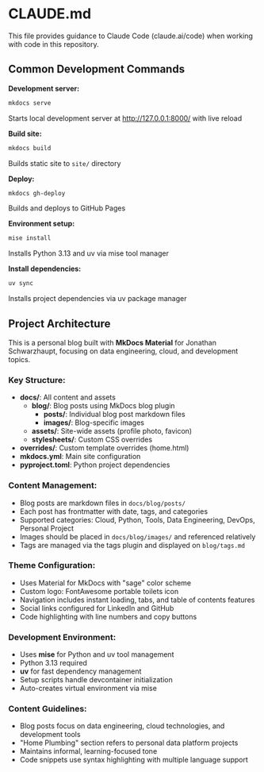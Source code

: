 # CLAUDE.md

This file provides guidance to Claude Code (claude.ai/code) when working with code in this repository.

## Common Development Commands

**Development server:**
```bash
mkdocs serve
```
Starts local development server at http://127.0.0.1:8000/ with live reload

**Build site:**
```bash
mkdocs build
```
Builds static site to `site/` directory

**Deploy:**
```bash
mkdocs gh-deploy
```
Builds and deploys to GitHub Pages

**Environment setup:**
```bash
mise install
```
Installs Python 3.13 and uv via mise tool manager

**Install dependencies:**
```bash
uv sync
```
Installs project dependencies via uv package manager

## Project Architecture

This is a personal blog built with **MkDocs Material** for Jonathan Schwarzhaupt, focusing on data engineering, cloud, and development topics.

### Key Structure:
- **docs/**: All content and assets
  - **blog/**: Blog posts using MkDocs blog plugin
    - **posts/**: Individual blog post markdown files
    - **images/**: Blog-specific images
  - **assets/**: Site-wide assets (profile photo, favicon)
  - **stylesheets/**: Custom CSS overrides
- **overrides/**: Custom template overrides (home.html)
- **mkdocs.yml**: Main site configuration
- **pyproject.toml**: Python project dependencies

### Content Management:
- Blog posts are markdown files in `docs/blog/posts/`
- Each post has frontmatter with date, tags, and categories
- Supported categories: Cloud, Python, Tools, Data Engineering, DevOps, Personal Project
- Images should be placed in `docs/blog/images/` and referenced relatively
- Tags are managed via the tags plugin and displayed on `blog/tags.md`

### Theme Configuration:
- Uses Material for MkDocs with "sage" color scheme
- Custom logo: FontAwesome portable toilets icon
- Navigation includes instant loading, tabs, and table of contents features
- Social links configured for LinkedIn and GitHub
- Code highlighting with line numbers and copy buttons

### Development Environment:
- Uses **mise** for Python and uv tool management
- Python 3.13 required
- **uv** for fast dependency management
- Setup scripts handle devcontainer initialization
- Auto-creates virtual environment via mise

### Content Guidelines:
- Blog posts focus on data engineering, cloud technologies, and development tools
- "Home Plumbing" section refers to personal data platform projects
- Maintains informal, learning-focused tone
- Code snippets use syntax highlighting with multiple language support